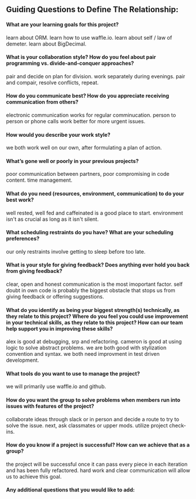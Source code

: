 ## Guiding Questions to Define The Relationship:

#### What are your learning goals for this project?
learn about ORM. learn how to use waffle.io. learn about self / law of demeter. learn about BigDecimal. 
#### What is your collaboration style? How do you feel about pair programming vs. divide-and-conquer approaches?
pair and decide on plan for division. work separately during evenings. pair and compair, resolve conflicts, repeat.
#### How do you communicate best? How do you appreciate receiving communication from others?
electronic communication works for regular comminucation. person to person or phone calls work better for more urgent issues.
#### How would you describe your work style?
we both work well on our own, after formulating a plan of action.
#### What’s gone well or poorly in your previous projects?
poor communication between partners, poor compromising in code content. time management.
#### What do you need (resources, environment, communication) to do your best work?
well rested, well fed and caffeinated is a good place to start. environment isn't as crucial as long as it isn't silent. 
#### What scheduling restraints do you have? What are your scheduling preferences?
our only restraints involve getting to sleep before too late.
#### What is your style for giving feedback? Does anything ever hold you back from giving feedback?
clear, open and honest communication is the most imoportant factor. self doubt in own code is probably the biggest obstacle that stops us from giving feedback or offering suggestions.
#### What do you identify as being your biggest strength(s) technically, as they relate to this project? Where do you feel you could use improvement in your technical skills, as they relate to this project? How can our team help support you in improving these skills?
alex is good at debugging, srp and refactoring. cameron is good at using logic to solve abstract problems. we are both good with stylization convention and syntax. we both need improvment in test driven development.
#### What tools do you want to use to manage the project?
we will primarily use waffle.io and github.
#### How do you want the group to solve problems when members run into issues with features of the project?
collaborate ideas through slack or in person and decide a route to try to solve the issue. next, ask classmates or upper mods. utilize project check-ins.
#### How do you know if a project is successful? How can we achieve that as a group?
the project will be successful once it can pass every piece in each iteration and has been fully refactored. hard work and clear communication will allow us to achieve this goal.
#### Any additional questions that you would like to add:
